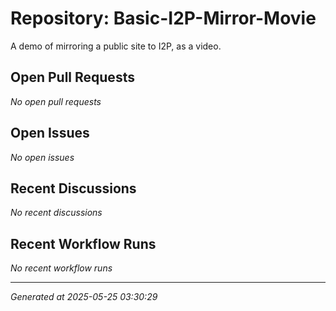 # Repository: Basic-I2P-Mirror-Movie

A demo of mirroring a public site to I2P, as a video.

## Open Pull Requests


*No open pull requests*


## Open Issues


*No open issues*


## Recent Discussions


*No recent discussions*


## Recent Workflow Runs


*No recent workflow runs*


---
*Generated at 2025-05-25 03:30:29*
